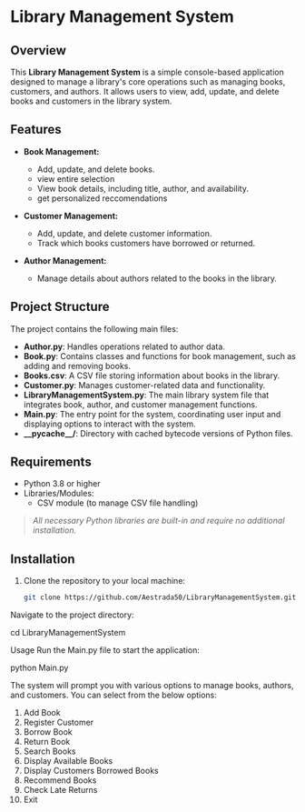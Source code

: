 # Library Management System

## Overview

This **Library Management System** is a simple console-based application designed to manage a library's core operations such as managing books, customers, and authors. It allows users to view, add, update, and delete books and customers in the library system.

## Features

- **Book Management:**
  - Add, update, and delete books.
  - view entire selection
  - View book details, including title, author, and availability.
  - get personalized reccomendations

- **Customer Management:**
  - Add, update, and delete customer information.
  - Track which books customers have borrowed or returned.

- **Author Management:**
  - Manage details about authors related to the books in the library.

## Project Structure

The project contains the following main files:

- **Author.py**: Handles operations related to author data.
- **Book.py**: Contains classes and functions for book management, such as adding and removing books.
- **Books.csv**: A CSV file storing information about books in the library.
- **Customer.py**: Manages customer-related data and functionality.
- **LibraryManagementSystem.py**: The main library system file that integrates book, author, and customer management functions.
- **Main.py**: The entry point for the system, coordinating user input and displaying options to interact with the system.
- **\_\_pycache\_\_/**: Directory with cached bytecode versions of Python files.

## Requirements

- Python 3.8 or higher
- Libraries/Modules:
  - CSV module (to manage CSV file handling)
  
> *All necessary Python libraries are built-in and require no additional installation.*

## Installation

1. Clone the repository to your local machine:

   ```bash
   git clone https://github.com/Aestrada50/LibraryManagementSystem.git
Navigate to the project directory:

cd LibraryManagementSystem

Usage
Run the Main.py file to start the application:

python Main.py

The system will prompt you with various options to manage books, authors, and customers. You can select from the below options:

  1. Add Book
  2. Register Customer
  3. Borrow Book
  4. Return Book
  5. Search Books
  6. Display Available Books
  7. Display Customers Borrowed Books
  8. Recommend Books
  9. Check Late Returns
  10. Exit
